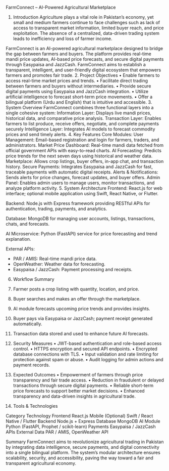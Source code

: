 FarmConnect – AI-Powered Agricultural Marketplace
1. Introduction
Agriculture plays a vital role in Pakistan’s economy, yet small and medium farmers continue to face challenges such as lack of access to transparent market information, limited buyer reach, and price exploitation. The absence of a centralized, data-driven trading system leads to inefficiency and loss of farmer income.

FarmConnect is an AI-powered agricultural marketplace designed to bridge the gap between farmers and buyers. The platform provides real-time mandi price updates, AI-based price forecasts, and secure digital payments through Easypaisa and JazzCash. FarmConnect aims to establish a transparent, intelligent, and user-friendly digital ecosystem that empowers farmers and promotes fair trade.
2. Project Objectives
•	Enable farmers to access real-time market prices and trends.
•	Facilitate direct trading between farmers and buyers without intermediaries.
•	Provide secure digital payments using Easypaisa and JazzCash integration.
•	Utilize artificial intelligence to forecast short-term price movements.
•	Offer a bilingual platform (Urdu and English) that is intuitive and accessible.
3. System Overview
FarmConnect combines three functional layers into a single cohesive system:
Information Layer: Displays live mandi prices, historical data, and comparative price analysis.
Transaction Layer: Enables farmers to list produce, receive offers, negotiate, and complete payments securely 
Intelligence Layer: Integrates AI models to forecast commodity prices and send timely       alerts.
4. Key Features
Core Modules:
User Management: Email-based registration and login for farmers, traders, and administrators.
Market Price Dashboard: Real-time mandi data fetched from official government APIs with easy-to-read charts.
AI Forecasting: Predicts price trends for the next seven days using historical and weather data.
Marketplace: Allows crop listings, buyer offers, in-app chat, and transaction history.
Secure Payments: Integrates Easypaisa and JazzCash for fast, traceable payments with automatic digital receipts.
Alerts & Notifications: Sends alerts for price changes, forecast updates, and buyer offers.
Admin Panel: Enables admin users to manage users, monitor transactions, and analyze platform activity.
5. System Architecture
Frontend:
React.js for web interface; optional mobile application using Swift, React Native, or Flutter.

Backend:
Node.js with Express framework providing RESTful APIs for authentication, trading, payments, and analytics.

Database:
MongoDB for managing user accounts, listings, transactions, chats, and forecasts.

AI Microservice:
Python (FastAPI) service for price forecasting and trend explanation.

External APIs:
- PAR / AMIS: Real-time mandi price data.
- OpenWeather: Weather data for forecasting.
- Easypaisa / JazzCash: Payment processing and receipts.
6. Workflow Summary
1.	Farmer posts a crop listing with quantity, location, and price.
2.	Buyer searches and makes an offer through the marketplace.
3.	AI module forecasts upcoming price trends and provides insights.
4.	Buyer pays via Easypaisa or JazzCash; payment receipt generated automatically.
5.	Transaction data stored and used to enhance future AI forecasts.
7. Security Measures
•	JWT-based authentication and role-based access control.
•	HTTPS encryption and secured API endpoints.
•	Encrypted database connections with TLS.
•	Input validation and rate limiting for protection against spam or abuse.
•	Audit logging for admin actions and payment records.
8. Expected Outcomes
•	Empowerment of farmers through price transparency and fair trade access.
•	Reduction in fraudulent or delayed transactions through secure digital payments.
•	Reliable short-term price forecasts to support better market decisions.
•	Enhanced transparency and data-driven insights in agricultural trade.



9. Tools & Technologies

Category	Technology
Frontend	React.js
Mobile (Optional)	Swift / React Native / Flutter
Backend	Node.js + Express
Database	MongoDB
AI Module	Python (FastAPI, Prophet / scikit-learn)
Payments	Easypaisa / JazzCash APIs
External Data	PAR / AMIS, OpenWeather API

Summary
FarmConnect aims to revolutionize agricultural trading in Pakistan by integrating data intelligence, secure payments, and digital connectivity into a single bilingual platform. The system’s modular architecture ensures scalability, security, and accessibility, paving the way toward a fair and transparent agricultural economy.
